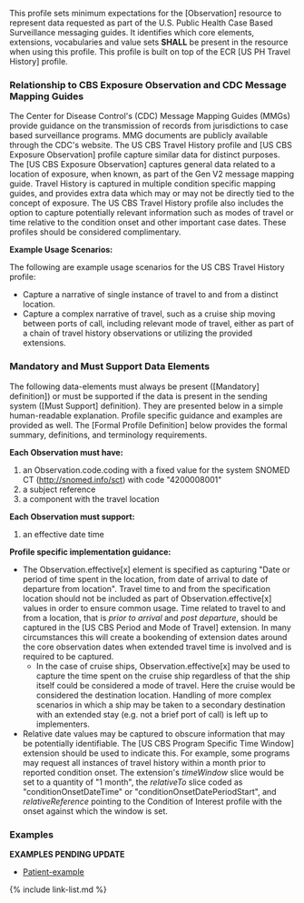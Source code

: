 This profile sets minimum expectations for the [Observation] resource to represent data requested as part of the U.S. Public Health Case Based Surveillance messaging guides. It identifies which core elements, extensions, vocabularies and value sets **SHALL** be present in the resource when using this profile. This profile is built on top of the ECR [US PH Travel History] profile.

### Relationship to CBS Exposure Observation and CDC Message Mapping Guides

The Center for Disease Control's (CDC) Message Mapping Guides (MMGs) provide guidance on the transmission of records from jurisdictions to case based surveillance programs. MMG documents are publicly available through the CDC's website. The US CBS Travel History profile and [US CBS Exposure Observation] profile capture similar data for distinct purposes. The [US CBS Exposure Observation] captures general data related to a location of exposure, when known, as part of the Gen V2 message mapping guide. Travel History is captured in multiple condition specific mapping guides, and provides extra data which may or may not be directly tied to the concept of exposure. The US CBS Travel History profile also includes the option to capture potentially relevant information such as modes of travel or time relative to the condition onset and other important case dates. These profiles should be considered complimentary.

**Example Usage Scenarios:**

The following are example usage scenarios for the US CBS Travel History profile:

-   Capture a narrative of single instance of travel to and from a distinct location.
-   Capture a complex narrative of travel, such as a cruise ship moving between ports of call, including relevant mode of travel, either as part of a chain of travel history observations or utilizing the provided extensions.

### Mandatory and Must Support Data Elements

The following data-elements must always be present ([Mandatory] definition]) or must be supported if the data is present in the sending system ([Must Support] definition). They are presented below in a simple human-readable explanation.  Profile specific guidance and examples are provided as well.  The [Formal Profile Definition] below provides the formal summary, definitions, and  terminology requirements.  

**Each Observation must have:**

1. an Observation.code.coding with a fixed value for the system SNOMED CT (http://snomed.info/sct) with code "4200008001"
1. a subject reference
1. a component with the travel location

**Each Observation must support:**

1. an effective date time

**Profile specific implementation guidance:**

- The Observation.effective[x] element is specified as capturing "Date or period of time spent in the location, from date of arrival to date of departure from location". Travel time to and from the specification location should not be included as part of Observation.effective[x] values in order to ensure common usage. Time related to travel to and from a location, that is *prior to arrival* and *post departure*, should be captured in the [US CBS Period and Mode of Travel] extension. In many circumstances this will create a bookending of extension dates around the core observation dates when extended travel time is involved and is required to be captured.
  - In the case of cruise ships, Observation.effective[x] may be used to capture the time spent on the cruise ship regardless of that the ship itself could be considered a mode of travel. Here the cruise would be considered the destination location. Handling of more complex scenarios in which a ship may be taken to a secondary destination with an extended stay (e.g. not a brief port of call) is left up to implementers.
- Relative date values may be captured to obscure information that may be potentially identifiable. The [US CBS Program Specific Time Window] extension should be used to indicate this. For example, some programs may request all instances of travel history within a month prior to reported condition onset. The extension's *timeWindow* slice would be set to a quantity of "1 month", the *relativeTo* slice coded as "conditionOnsetDateTime" or "conditionOnsetDatePeriodStart", and *relativeReference* pointing to the Condition of Interest profile with the onset against which the window is set.

### Examples
**EXAMPLES PENDING UPDATE**
- [Patient-example](Patient-example.html)

{% include link-list.md %}